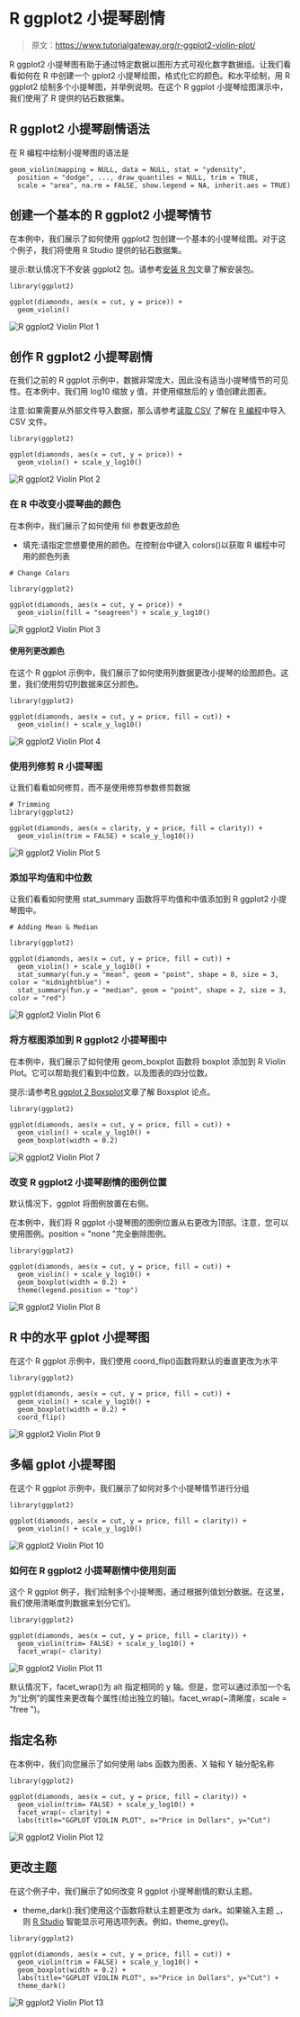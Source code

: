 # R ggplot2 小提琴剧情

> 原文：<https://www.tutorialgateway.org/r-ggplot2-violin-plot/>

R ggplot2 小提琴图有助于通过特定数据以图形方式可视化数字数据组。让我们看看如何在 R 中创建一个 gplot2 小提琴绘图，格式化它的颜色。和水平绘制，用 R ggplot2 绘制多个小提琴图，并举例说明。在这个 R ggplot 小提琴绘图演示中，我们使用了 R 提供的钻石数据集。

## R ggplot2 小提琴剧情语法

在 R 编程中绘制小提琴图的语法是

```
geom_violin(mapping = NULL, data = NULL, stat = "ydensity",
  position = "dodge", ..., draw_quantiles = NULL, trim = TRUE,
  scale = "area", na.rm = FALSE, show.legend = NA, inherit.aes = TRUE)
```

## 创建一个基本的 R ggplot2 小提琴情节

在本例中，我们展示了如何使用 ggplot2 包创建一个基本的小提琴绘图。对于这个例子，我们将使用 R Studio 提供的钻石数据集。

提示:默认情况下不安装 ggplot2 包。请参考[安装 R 包](https://www.tutorialgateway.org/install-r-packages/)文章了解安装包。

```
library(ggplot2)

ggplot(diamonds, aes(x = cut, y = price)) + 
  geom_violin()
```

![R ggplot2 Violin Plot 1](img/b4f116506fb4412044b5f26f61b3d101.png)

## 创作 R ggplot2 小提琴剧情

在我们之前的 R ggplot 示例中，数据非常庞大，因此没有适当小提琴情节的可见性。在本例中，我们用 log10 缩放 y 值，并使用缩放后的 y 值创建此图表。

注意:如果需要从外部文件导入数据，那么请参考[读取 CSV](https://www.tutorialgateway.org/r-read-csv-function/) 了解在 [R 编程](https://www.tutorialgateway.org/r-programming/)中导入 CSV 文件。

```
library(ggplot2)

ggplot(diamonds, aes(x = cut, y = price)) + 
  geom_violin() + scale_y_log10()
```

![R ggplot2 Violin Plot 2](img/55a9c6c2802250c2d9edb092587880bb.png)

### 在 R 中改变小提琴曲的颜色

在本例中，我们展示了如何使用 fill 参数更改颜色

*   填充:请指定您想要使用的颜色。在控制台中键入 colors()以获取 R 编程中可用的颜色列表

```
# Change Colors

library(ggplot2)

ggplot(diamonds, aes(x = cut, y = price)) + 
  geom_violin(fill = "seagreen") + scale_y_log10()
```

![R ggplot2 Violin Plot 3](img/840cd7a1e875fd9100568ad1d764abd8.png)

#### 使用列更改颜色

在这个 R ggplot 示例中，我们展示了如何使用列数据更改小提琴的绘图颜色。这里，我们使用剪切列数据来区分颜色。

```
library(ggplot2)

ggplot(diamonds, aes(x = cut, y = price, fill = cut)) + 
  geom_violin() + scale_y_log10()
```

![R ggplot2 Violin Plot 4](img/fd33429abbc7ed340c4c80b1f1a399fe.png)

### 使用列修剪 R 小提琴图

让我们看看如何修剪，而不是使用修剪参数修剪数据

```
# Trimming 
library(ggplot2)

ggplot(diamonds, aes(x = clarity, y = price, fill = clarity)) + 
  geom_violin(trim = FALSE) + scale_y_log10())
```

![R ggplot2 Violin Plot 5](img/8f409aaa4badf605e19a90d12cc407e2.png)

### 添加平均值和中位数

让我们看看如何使用 stat_summary 函数将平均值和中值添加到 R ggplot2 小提琴图中。

```
# Adding Mean & Median 

library(ggplot2)

ggplot(diamonds, aes(x = cut, y = price, fill = cut)) + 
  geom_violin() + scale_y_log10() +
  stat_summary(fun.y = "mean", geom = "point", shape = 8, size = 3, color = "midnightblue") +
  stat_summary(fun.y = "median", geom = "point", shape = 2, size = 3, color = "red")
```

![R ggplot2 Violin Plot 6](img/3b488d9cb987d8987dc6fc9239450a34.png)

### 将方框图添加到 R ggplot2 小提琴图中

在本例中，我们展示了如何使用 geom_boxplot 函数将 boxplot 添加到 R Violin Plot。它可以帮助我们看到中位数，以及图表的四分位数。

提示:请参考[R ggplot 2 Boxsplot](https://www.tutorialgateway.org/r-ggplot2-boxplot/)文章了解 Boxsplot 论点。

```
library(ggplot2)

ggplot(diamonds, aes(x = cut, y = price, fill = cut)) + 
  geom_violin() + scale_y_log10() +
  geom_boxplot(width = 0.2)
```

![R ggplot2 Violin Plot 7](img/6410df2db072c7f24512c8598abd930d.png)

### 改变 R ggplot2 小提琴剧情的图例位置

默认情况下，ggplot 将图例放置在右侧。

在本例中，我们将 R ggplot 小提琴图的图例位置从右更改为顶部。注意，您可以使用图例。position = "none "完全删除图例。

```
library(ggplot2)

ggplot(diamonds, aes(x = cut, y = price, fill = cut)) + 
  geom_violin() + scale_y_log10() +
  geom_boxplot(width = 0.2) +
  theme(legend.position = "top")
```

![R ggplot2 Violin Plot 8](img/f50662c6433698161d7744bb66c8132c.png)

## R 中的水平 gplot 小提琴图

在这个 R ggplot 示例中，我们使用 coord_flip()函数将默认的垂直更改为水平

```
library(ggplot2)

ggplot(diamonds, aes(x = cut, y = price, fill = cut)) + 
  geom_violin() + scale_y_log10() +
  geom_boxplot(width = 0.2) +
  coord_flip()
```

![R ggplot2 Violin Plot 9](img/5425f290c85b17334ebed3a4c6ec1785.png)

## 多幅 gplot 小提琴图

在这个 R ggplot 示例中，我们展示了如何对多个小提琴情节进行分组

```
library(ggplot2)

ggplot(diamonds, aes(x = cut, y = price, fill = clarity)) + 
  geom_violin() + scale_y_log10()
```

![R ggplot2 Violin Plot 10](img/0369841533bd4c3cb413e4e67bebd0e8.png)

### 如何在 R ggplot2 小提琴剧情中使用刻面

这个 R ggplot 例子，我们绘制多个小提琴图，通过根据列值划分数据。在这里，我们使用清晰度列数据来划分它们。

```
library(ggplot2)

ggplot(diamonds, aes(x = cut, y = price, fill = clarity)) + 
  geom_violin(trim= FALSE) + scale_y_log10() +
  facet_wrap(~ clarity)
```

![R ggplot2 Violin Plot 11](img/517e75b1515489f267270b2035bdd42b.png)

默认情况下，facet_wrap()为 alt 指定相同的 y 轴。但是，您可以通过添加一个名为“比例”的属性来更改每个属性(给出独立的轴)。facet_wrap(~清晰度，scale = "free ")。

## 指定名称

在本例中，我们向您展示了如何使用 labs 函数为图表、X 轴和 Y 轴分配名称

```
library(ggplot2)

ggplot(diamonds, aes(x = cut, y = price, fill = clarity)) + 
  geom_violin(trim= FALSE) + scale_y_log10() +
  facet_wrap(~ clarity) +
  labs(title="GGPLOT VIOLIN PLOT", x="Price in Dollars", y="Cut")
```

![R ggplot2 Violin Plot 12](img/e0eace40c01a9bf53d8e65290705ee52.png)

## 更改主题

在这个例子中，我们展示了如何改变 R ggplot 小提琴剧情的默认主题。

*   theme_dark():我们使用这个函数将默认主题更改为 dark。如果输入主题 _，则 [R Studio](https://www.tutorialgateway.org/download-r-studio-and-install/) 智能显示可用选项列表。例如，theme_grey()。

```
library(ggplot2)

ggplot(diamonds, aes(x = cut, y = price, fill = cut)) + 
  geom_violin(trim = FALSE) + scale_y_log10() +
  geom_boxplot(width = 0.2) +
  labs(title="GGPLOT VIOLIN PLOT", x="Price in Dollars", y="Cut") +
  theme_dark()
```

![R ggplot2 Violin Plot 13](img/77879b5c7039ca426f1a4ac75c1802f3.png)